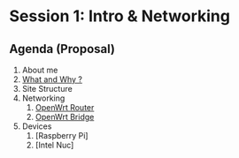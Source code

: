 # Session 1: Intro & Networking

## Agenda (Proposal)

1. About me
2. [What and Why ?](../index.md)
3. Site Structure
4. Networking
    1. [OpenWrt Router](../topics/openwrt_router/README.md)
    2. [OpenWrt Bridge](../topics/openwrt_bridge/README.md)
5. Devices
    1. [Raspberry Pi]
    2. [Intel Nuc]

